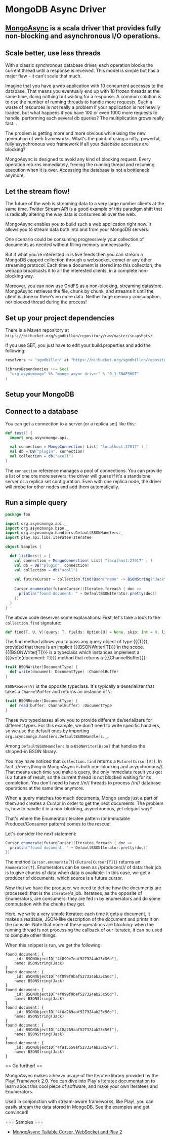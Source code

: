 # MongoDB Async Driver

[MongoAsync](https://bitbucket.org/sgodbillon/mongodb-async-driver) is a scala driver that provides fully non-blocking and asynchronous I/O operations.
----

## Scale better, use less threads

With a classic synchronous database driver, each operation blocks the current thread until a response is received. This model is simple but has a major flaw - it can't scale that much.

Imagine that you have a web application with 10 concurrent accesses to the database. That means you eventually end up with 10 frozen threads at the same time, doing nothing but waiting for a response. A common solution is to rise the number of running threads to handle more requests. Such a waste of resources is not really a problem if your application is not heavily loaded, but what happens if you have 100 or even 1000 more requests to handle, performing each several db queries? The multiplication grows really fast...

The problem is getting more and more obvious while using the new generation of web frameworks. What's the point of using a nifty, powerful, fully asynchronous web framework if all your database accesses are blocking?

MongoAsync is designed to avoid any kind of blocking request. Every operation returns immediately, freeing the running thread and resuming execution when it is over. Accessing the database is not a bottleneck anymore.

## Let the stream flow!

The future of the web is streaming data to a very large number clients at the same time. Twitter Stream API is a good example of this paradigm shift that is radically altering the way data is consumed all over the web.

MongoAsync enables you to build such a web application right now. It allows you to stream data both into and from your MongoDB servers.

One scenario could be consuming progressively your collection of documents as needed without filling memory unnecessarily.

But if what you're interested in is live feeds then you can stream a MongoDB capped collection through a websocket, comet or any other streaming protocol. Each time a document is stored into this collection, the webapp broadcasts it to all the interested clients, in a complete non-blocking way.

Moreover, you can now use GridFS as a non-blocking, streaming datastore. MongoAsync retrieves the file, chunk by chunk, and streams it until the client is done or there's no more data. Neither huge memory consumption, nor blocked thread during the process!

## Set up your project dependencies

There is a Maven repository at `https://bitbucket.org/sgodbillon/repository/raw/master/snapshots/`.

If you use SBT, you just have to edit your build.properties and add the following:

```scala
resolvers += "sgodbillon" at "https://bitbucket.org/sgodbillon/repository/raw/master/snapshots/"

libraryDependencies ++= Seq(
  "org.asyncmongo" %% "mongo-async-driver" % "0.1-SNAPSHOT"
)
```

## Setup your MongoDB

## Connect to a database

You can get a connection to a server (or a replica set) like this:

```scala
def test() {
  import org.asyncmongo.api._

  val connection = MongoConnection( List( "localhost:27017" ) )
  val db = DB("plugin", connection)
  val collection = db("acoll")
}
```

The `connection` reference manages a pool of connections. You can provide a list of one ore more servers; the driver will guess if it's a standalone server or a replica set configuration. Even with one replica node, the driver will probe for other nodes and add them automatically.

## Run a simple query

```scala
package foo

import org.asyncmongo.api._
import org.asyncmongo.bson._
import org.asyncmongo.handlers.DefaultBSONHandlers._
import play.api.libs.iteratee.Iteratee

object Samples {

  def listDocs() = {
    val connection = MongoConnection( List( "localhost:27017" ) )
    val db = DB("plugin", connection)
    val collection = db("acoll")
    
    val futureCursor = collection.find(Bson("name" -> BSONString("Jack")))
    
    Cursor.enumerate(futureCursor)(Iteratee.foreach { doc =>
      println("found document: " + DefaultBSONIterator.pretty(doc))
    })
  }
}
```

The above code deserves some explanations.
First, let's take a look to the `collection.find` signature:

```scala
def find[T, U, V](query: T, fields: Option[U] = None, skip: Int = 0, limit: Int = 0, flags: Int = 0)(implicit writer: BSONWriter[T], writer2: BSONWriter[U], handler: BSONReaderHandler, reader: BSONReader[V]) :Future[Cursor[V]]
```

The find method allows you to pass any query object of type {{{T}}}, provided that there is an implicit {{{BSONWriter[T]}}} in the scope. {{{BSONWriter[T]}}} is a typeclass which instances implement a {{{write(document: T)}}} method that returns a {{{ChannelBuffer}}}:

```scala
trait BSONWriter[DocumentType] {
  def write(document: DocumentType) :ChannelBuffer
}
```

`BSONReader[V]` is the opposite typeclass. It's typically a deserializer that takes a `ChannelBuffer` and returns an instance of `V`:

```scala
trait BSONReader[DocumentType] {
  def read(buffer: ChannelBuffer) :DocumentType
}
```

These two typeclasses allow you to provide different de/serializers for different types.
For this example, we don't need to write specific handlers, so we use the default ones by importing `org.asyncmongo.handlers.DefaultBSONHandlers._`.

Among `DefaultBSONHandlers` is a `BSONWriter[Bson]` that handles the shipped-in BSON library.

You may have noticed that `collection.find` returns a `Future[Cursor[V]]`. In fact, //everything in MongoAsync is both non-blocking and asynchronous//. That means each time you make a query, the only immediate result you get is a future of result, so the current thread is not blocked waiting for its completion. You don't need to have //n// threads to process //n// database operations at the same time anymore.

When a query matches too much documents, Mongo sends just a part of them and creates a Cursor  in order to get the next documents. The problem is, how to handle it in a non-blocking, asynchronous, yet elegant way?

That's where the Enumerator/Iteratee pattern (or immutable Producer/Consumer pattern) comes to the rescue!

Let's consider the next statement:

```scala
Cursor.enumerate(futureCursor)(Iteratee.foreach { doc =>
  println("found document: " + DefaultBSONIterator.pretty(doc))
})
```

The method `Cursor.enumerate[T](Future[Cursor[T]])` returns an `Enumerator[T]`. Enumerators can be seen as //producers// of data: their job is to give chunks of data when data is available. In this case, we get a producer of documents, which source is a future cursor.

Now that we have the producer, we need to define how the documents are processed: that is the `Iteratee`'s job. Iteratees, as the opposite of Enumerators, are consumers: they are fed in by enumerators and do some computation with the chunks they get.

Here, we write a very simple Iteratee: each time it gets a document, it makes a readable, JSON-like description of the document and prints it on the console. Note that none of these operations are blocking: when the running thread is not processing the callback of our iteratee, it can be used to compute other things.

When this snippet is run, we get the following:

```
found document: {
	_id: BSONObjectID["4f899e7eaf527324ab25c56b"],
	name: BSONString(Jack)
}
found document: {
	_id: BSONObjectID["4f899f9baf527324ab25c56c"],
	name: BSONString(Jack)
}
found document: {
	_id: BSONObjectID["4f899f9baf527324ab25c56d"],
	name: BSONString(Jack)
}
found document: {
	_id: BSONObjectID["4f8a269aaf527324ab25c56e"],
	name: BSONString(Jack)
}
found document: {
	_id: BSONObjectID["4f8a269aaf527324ab25c56f"],
	name: BSONString(Jack)
}
found document: {
	_id: BSONObjectID["4fa15559af527324ab25c570"],
	name: BSONString(Jack)
}
```

== Go further! ==

MongoAsync makes a heavy usage of the Iteratee library provided by the [Play! Framework 2.0](http://www.playframework.org/). You can dive into [Play's Iteratee documentation](http://www.playframework.org/documentation/2.0.2/Iteratees) to learn about this cool piece of software, and make your own Iteratees and Enumerators.

Used in conjonction with stream-aware frameworks, like Play!, you can easily stream the data stored in MongoDB. See the examples and get convinced!

=== Samples ===

* [MongoAsync Tailable Cursor, WebSocket and Play 2](https://github.com/sgodbillon/demo-mongo-async)

